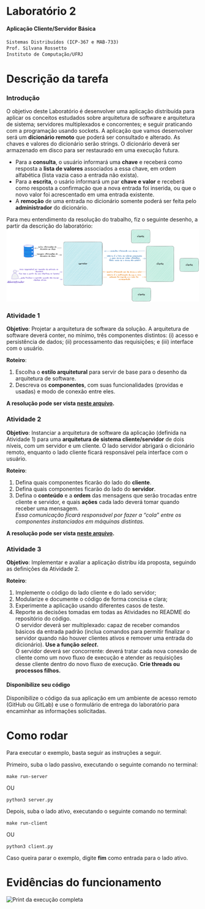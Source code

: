 # Laboratório 2

#### Aplicação Cliente/Servidor Básica

```
Sistemas Distribuídos (ICP-367 e MAB-733)
Prof. Silvana Rossetto
Instituto de Computação/UFRJ 
```
# Descrição da tarefa
### Introdução

O objetivo deste Laboratório é desenvolver uma aplicação distribuída para aplicar os conceitos estudados sobre arquitetura de software e arquitetura de sistema; servidores
multiplexados e concorrentes; e seguir praticando com a programação usando sockets.
A aplicação que vamos desenvolver será um **dicionário remoto** que poderá ser
consultado e alterado. As chaves e valores do dicionário serão strings. O dicionário
deverá ser armazenado em disco para ser restaurado em uma execução futura.
- Para a **consulta**, o usuário informará uma **chave** e receberá como resposta a **lista de valores** associados a essa chave, em ordem alfabética (lista vazia caso a entrada não exista).
- Para a **escrita**, o usário informará um par **chave e valor** e receberá como resposta a confirmação que a nova entrada foi inserida, ou que o novo valor foi acrescentado
em uma entrada existente.
- A **remoção** de uma entrada no dicionário somente poderá ser feita pelo **administrador**
do dicionário.

Para meu entendimento da resolução do trabalho, fiz o seguinte desenho, a partir da descrição do laboratório:
![](assets/draw-remote-dictionary.png)


### Atividade 1

**Objetivo**: Projetar a arquitetura de software da solução. A arquitetura de software
deverá conter, no mínimo, três componentes distintos: (i) acesso e persistência de dados;
(ii) processamento das requisições; e (iii) interface com o usuário.

**Roteiro**: 
1. Escolha o **estilo arquitetural** para servir de base para o desenho da arquitetura de
software.
2. Descreva os **componentes**, com suas funcionalidades (providas e usadas) e modo de conexão entre eles.

**A resolução pode ser vista [neste arquivo](activity_1.md).**

### Atividade 2

**Objetivo**: Instanciar a arquitetura de software da aplicação (definida na Atividade 1)
para uma **arquitetura de sistema cliente/servidor** de dois níveis, com um servidor e um cliente. O lado servidor abrigará o dicionário remoto, enquanto o lado cliente ficará responsável pela interface com o usuário.

**Roteiro**:
1. Defina quais componentes ficarão do lado do **cliente**.
2. Defina quais componentes ficarão do lado do **servidor**.
3. Defina o **conteúdo** e a **ordem** das mensagens que serão trocadas entre cliente e servidor, e quais **ações** cada lado deverá tomar quando receber uma mensagem.  
*Essa comunicação ficará responsável por fazer a “cola” entre os componentes instanciados em máquinas distintas.*

**A resolução pode ser vista [neste arquivo](activity_2.md).**

### Atividade 3

**Objetivo**: Implementar e avaliar a aplicação distribu ́ıda proposta, seguindo as definições da Atividade 2.

**Roteiro**:
1. Implemente o código do lado cliente e do lado servidor;
2. Modularize e documente o código de forma concisa e clara;
3. Experimente a aplicação usando diferentes casos de teste.
4. Reporte as decisões tomadas em todas as Atividades no README do repositório
do código.  
O servidor deverá ser multiplexado: capaz de receber comandos básicos da entrada padrão (inclua comandos para permitir finalizar o servidor quando não houver clientes
ativos e remover uma entrada do dicionário). **Use a função *select*.**  
O servidor deverá ser concorrente: deverá tratar cada nova conexão de cliente como um novo fluxo de execução e atender as requisições desse cliente dentro do novo
fluxo de execução. **Crie threads ou processos filhos.**

#### Disponibilize seu código
Disponibilize o código da sua aplicação em um ambiente de acesso remoto (GitHub ou GitLab) e use o formulário de entrega do laboratório para encaminhar as informações solicitadas.

# Como rodar

Para executar o exemplo, basta seguir as instruções a seguir.

Primeiro, suba o lado passivo, executando o seguinte comando no terminal:
```
make run-server
```  
OU  
```
python3 server.py
```

Depois, suba o lado ativo, executando o seguinte comando no terminal:
```
make run-client
```  
OU  
```
python3 client.py
```

Caso queira parar o exemplo, digite **fim** como entrada para o lado ativo.

# Evidências do funcionamento
![Print da execução completa](assets/images/execucao-completa-lado-a-lado.png)  
